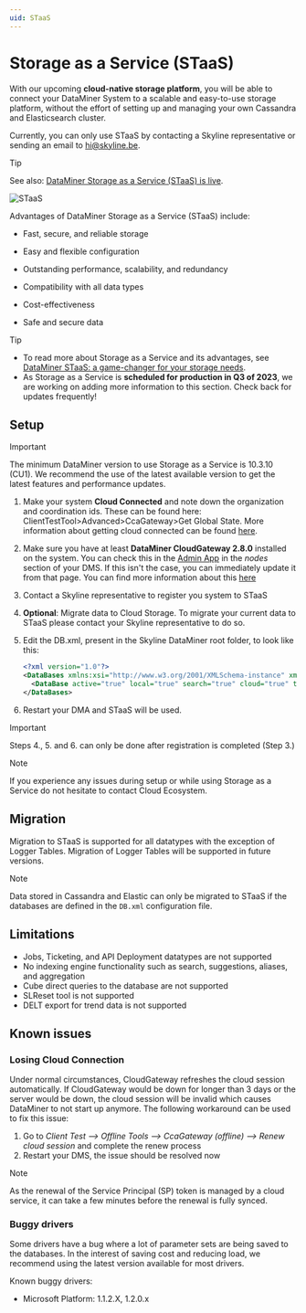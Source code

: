 ```yaml
---
uid: STaaS
---
```


# Storage as a Service (STaaS)

With our upcoming **cloud-native storage platform**, you will be able to connect your DataMiner System to a scalable and easy-to-use storage platform, without the effort of setting up and managing your own Cassandra and Elasticsearch cluster.

Currently, you can only use STaaS by contacting a Skyline representative or sending an email to <hi@skyline.be>.

> [!TIP]
> See also: [DataMiner Storage as a Service (STaaS) is live](https://community.dataminer.services/dataminer-storage-as-a-service-staas-is-live/).

![STaaS](~/user-guide/images/STaaS_Coming_Soon.png)

Advantages of DataMiner Storage as a Service (STaaS) include:

- Fast, secure, and reliable storage

- Easy and flexible configuration

- Outstanding performance, scalability, and redundancy

- Compatibility with all data types

- Cost-effectiveness

- Safe and secure data

> [!TIP]
>
> - To read more about Storage as a Service and its advantages, see [DataMiner STaaS: a game-changer for your storage needs](https://community.dataminer.services/dataminer-staas-a-game-changer-for-your-storage-needs/).
> - As Storage as a Service is **scheduled for production in Q3 of 2023**, we are working on adding more information to this section. Check back for updates frequently!

## Setup

> [!IMPORTANT]
>
> The minimum DataMiner version to use Storage as a Service is 10.3.10 (CU1).
> We recommend the use of the latest available version to get the latest features and performance updates.

  1. Make your system **Cloud Connected** and note down the organization and coordination ids. These can be found here: ClientTestTool>Advanced>CcaGateway>Get Global State. More information about getting cloud connected can be found [here](https://docs.dataminer.services/user-guide/Cloud_Platform/Connecting_to_cloud/Connecting_your_DataMiner_System_to_the_cloud.html).
  1. Make sure you have at least **DataMiner CloudGateway 2.8.0** installed on the system. You can check this in the [Admin App](https://admin.dataminer.services) in the *nodes* section of your DMS. If this isn't the case, you can immediately update it from that page. You can find more information about this [here](https://docs.dataminer.services/user-guide/Cloud_Platform/CloudAdminApp/Managing_cloud-connected_nodes.html)
  1. Contact a Skyline representative to register you system to STaaS 
  1. **Optional**: Migrate data to Cloud Storage. To migrate your current data to STaaS please contact your Skyline representative to do so.
  1. Edit the DB.xml, present in the Skyline DataMiner root folder, to look like this:

      ```xml
      <?xml version="1.0"?>
      <DataBases xmlns:xsi="http://www.w3.org/2001/XMLSchema-instance" xmlns:xsd="http://www.w3.org/2001/XMLSchema" xmlns="http://www.skyline.be/config/db">
        <DataBase active="true" local="true" search="true" cloud="true" type="CloudStorage"/>
      </DataBases>
      ```

  1. Restart your DMA and STaaS will be used.

> [!IMPORTANT]
>
> Steps 4., 5. and 6. can only be done after registration is completed (Step 3.)

> [!NOTE]
>
> If you experience any issues during setup or while using Storage as a Service do not hesitate to contact Cloud Ecosystem.

## Migration
Migration to STaaS is supported for all datatypes with the exception of Logger Tables. Migration of Logger Tables will be supported in future versions. 

> [!NOTE]
>
> Data stored in Cassandra and Elastic can only be migrated to STaaS if the databases are defined in the `DB.xml` configuration file.

## Limitations

- Jobs, Ticketing, and API Deployment datatypes are not supported
- No indexing engine functionality such as search, suggestions, aliases, and aggregation
- Cube direct queries to the database are not supported
- SLReset tool is not supported
- DELT export for trend data is not supported

## Known issues

### Losing Cloud Connection

Under normal circumstances, CloudGateway refreshes the cloud session automatically. If CloudGateway would be down for longer than 3 days or the server would be down, the cloud session will be invalid which causes DataMiner to not start up anymore. The following workaround can be used to fix this issue:

  1. Go to *Client Test --> Offline Tools --> CcaGateway (offline) --> Renew cloud session* and complete the renew process
  1. Restart your DMS, the issue should be resolved now

> [!NOTE]
>
> As the renewal of the Service Principal (SP) token is managed by a cloud service, it can take a few minutes before the renewal is fully synced.

### Buggy drivers

Some drivers have a bug where a lot of parameter sets are being saved to the databases. In the interest of saving cost and reducing load, we recommend using the latest version available for most drivers.

Known buggy drivers:

- Microsoft Platform: 1.1.2.X, 1.2.0.x
